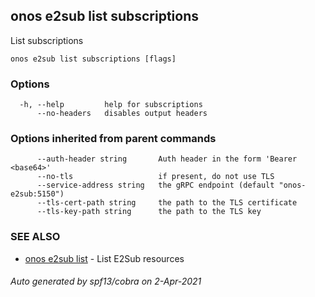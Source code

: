 ## onos e2sub list subscriptions

List subscriptions

```
onos e2sub list subscriptions [flags]
```

### Options

```
  -h, --help         help for subscriptions
      --no-headers   disables output headers
```

### Options inherited from parent commands

```
      --auth-header string       Auth header in the form 'Bearer <base64>'
      --no-tls                   if present, do not use TLS
      --service-address string   the gRPC endpoint (default "onos-e2sub:5150")
      --tls-cert-path string     the path to the TLS certificate
      --tls-key-path string      the path to the TLS key
```

### SEE ALSO

* [onos e2sub list](onos_e2sub_list.md)	 - List E2Sub resources

###### Auto generated by spf13/cobra on 2-Apr-2021

